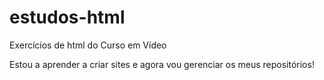 # estudos-html
 Exercícios de html do Curso em Vídeo

 Estou a aprender a criar sites e agora vou gerenciar os meus repositórios!
